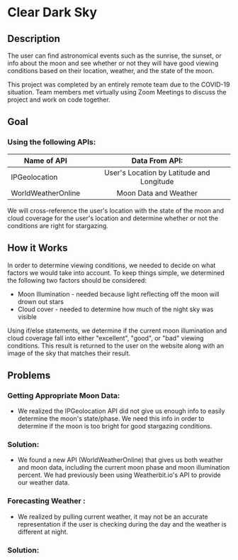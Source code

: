# Clear Dark Sky

## Description
The user can find astronomical events such as the sunrise, the sunset, or info about the moon and see whether or not they will have good viewing conditions based on their location, weather, and the state of the moon.

This project was completed by an entirely remote team due to the COVID-19 situation.  Team members met virtually using Zoom Meetings to discuss the project and work on code together.

## Goal 
### Using the following APIs:
| Name of API           |Data From API:                              |
|-----------------------|:------------------------------------------:|
| IPGeolocation         | User's Location by Latitude and Longitude  |
| WorldWeatherOnline    | Moon Data and Weather                      |

We will cross-reference the user's location with the state of the moon and cloud coverage for the user's location and determine whether or not the conditions are right for stargazing.

## How it Works
In order to determine viewing conditions, we needed to decide on what factors we would take into account.  To keep things simple, we determined the following two factors should be considered:
* Moon Illumination - needed because light reflecting off the moon will drown out stars
* Cloud cover - needed to determine how much of the night sky was visible

Using if/else statements, we determine if the current moon illumination and cloud coverage fall into either "excellent", "good", or "bad" viewing conditions.  This result is returned to the user on the website along with an image of the sky that matches their result.

## Problems
### Getting Appropriate Moon Data:
* We realized the IPGeolocation API did not give us enough info to easily determine the moon's state/phase.  We need this info in order to determine if the moon is too bright for good stargazing conditions.

### Solution:
* We found a new API (WorldWeatherOnline) that gives us both weather and moon data, including the current moon phase and moon illumination percent.  We had previously been using Weatherbit.io's API to provide our weather data.

### Forecasting Weather :
* We realized by pulling current weather, it may not be an accurate representation if the user is checking during the day and the weather is different at night.

### Solution:




